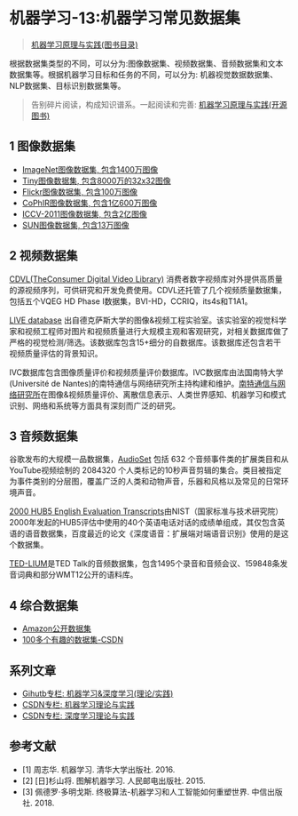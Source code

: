 # 机器学习-13:机器学习常见数据集

> [机器学习原理与实践(图书目录)](https://blog.csdn.net/shareviews/article/details/83030331)

根据数据集类型的不同，可以分为:图像数据集、视频数据集、音频数据集和文本数据集等。根据机器学习目标和任务的不同，可以分为: 机器视觉数据数据集、NLP数据集、目标识别数据集等。

> 告别碎片阅读，构成知识谱系。一起阅读和完善: [机器学习原理与实践(开源图书)](https://github.com/media-tm/MTOpenML)

## 1 图像数据集

- [ImageNet图像数据集, 包含1400万图像](http://www.image-net.org/)
- [Tiny图像数据集, 包含8000万的32x32图像](http://horatio.cs.nyu.edu/mit/tiny/data/index.html)
- [Flickr图像数据集, 包含100万图像](http://press.liacs.nl/mirflickr/)
- [CoPhIR图像数据集, 包含1亿600万图像](http://cophir.isti.cnr.it/whatis.html)
- [ICCV-2011图像数据集, 包含2亿图像](http://cpl.cc.gatech.edu/projects/VisualSynset/)
- [SUN图像数据集, 包含13万图像](http://people.csail.mit.edu/jxiao/SUN/)

## 2 视频数据集

[CDVL(TheConsumer Digital Video Library)](http://www.cdvl.org/) 消费者数字视频库对外提供高质量的源视频序列，可供研究和开发免费使用。CDVL还托管了几个视频质量数据集，包括五个VQEG HD Phase I数据集，BVI-HD，CCRIQ，its4s和T1A1。

[LIVE database](http://live.ece.utexas.edu/research/Quality/) 出自德克萨斯大学的图像&视频工程实验室。该实验室的视觉科学家和视频工程师对图片和视频质量进行大规模主观和客观研究，对相关数据库做了严格的视觉检测/筛选。该数据库包含15+细分的自数据库。该数据库还包含若干视频质量评估的背景知识。

IVC数据库包含图像质量评价和视频质量评价数据库。IVC数据库由法国南特大学(Université de Nantes)的南特通信与网络研究所主持构建和维护。[南特通信与网络研究所](http://ivc.univ-nantes.fr/en/)在图像&视频质量评价、离散信息表示、人类世界感知、机器学习和模式识别、网络和系统等方面具有深刻而广泛的研究。

## 3 音频数据集

谷歌发布的大规模一品数据集，[AudioSet](https://github.com/audioset/ontology) 包括 632 个音频事件类的扩展类目和从YouTube视频绘制的 2084320 个人类标记的10秒声音剪辑的集合。类目被指定为事件类别的分层图，覆盖广泛的人类和动物声音，乐器和风格以及常见的日常环境声音。

[2000 HUB5 English Evaluation Transcripts](https://catalog.ldc.upenn.edu/LDC2002T43)由NIST（国家标准与技术研究院）2000年发起的HUB5评估中使用的40个英语电话对话的成绩单组成，其仅包含英语的语音数据集，百度最近的论文《深度语音：扩展端对端语音识别》使用的是这个数据集。

[TED-LIUM](http://www-lium.univ-lemans.fr/en/content/ted-lium-corpus)是TED Talk的音频数据集，包含1495个录音和音频会议、159848条发音词典和部分WMT12公开的语料库。

## 4 综合数据集

- [Amazon公开数据集](http://aws.amazon.com/datasets)
- [100多个有趣的数据集-CSDN](http://www.csdn.net/article/2014-06-06/2820111-100-Interesting-Data-Sets-for-Statistics)

## 系列文章

- [Gihutb专栏: 机器学习&深度学习(理论/实践)](https://github.com/media-tm/MTOpenML)
- [CSDN专栏: 机器学习理论与实践](https://blog.csdn.net/column/details/27839.html)
- [CSDN专栏: 深度学习理论与实践](https://blog.csdn.net/column/details/27839.html)

## 参考文献

- [1] 周志华. 机器学习. 清华大学出版社. 2016.
- [2] [日]杉山将. 图解机器学习. 人民邮电出版社. 2015.
- [3] 佩德罗·多明戈斯. 终极算法-机器学习和人工智能如何重塑世界. 中信出版社. 2018.